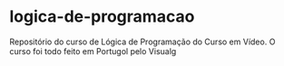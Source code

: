# logica-de-programacao
 Repositório do curso de Lógica de Programação do Curso em Vídeo. O curso foi todo feito em Portugol pelo Visualg
